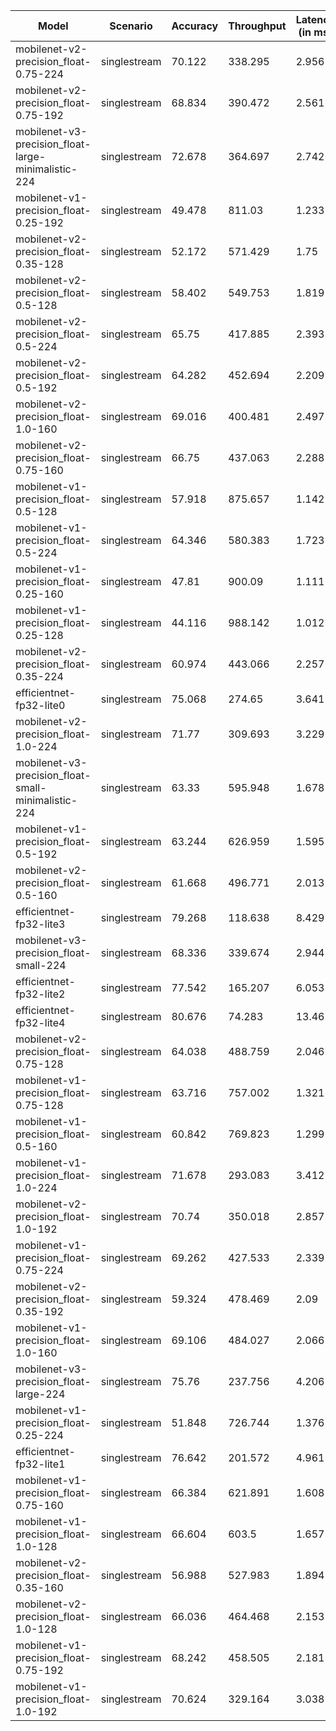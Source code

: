 | Model                                               | Scenario     |   Accuracy |   Throughput |   Latency (in ms) |
|-----------------------------------------------------|--------------|------------|--------------|-------------------|
| mobilenet-v2-precision_float-0.75-224               | singlestream |     70.122 |      338.295 |             2.956 |
| mobilenet-v2-precision_float-0.75-192               | singlestream |     68.834 |      390.472 |             2.561 |
| mobilenet-v3-precision_float-large-minimalistic-224 | singlestream |     72.678 |      364.697 |             2.742 |
| mobilenet-v1-precision_float-0.25-192               | singlestream |     49.478 |      811.03  |             1.233 |
| mobilenet-v2-precision_float-0.35-128               | singlestream |     52.172 |      571.429 |             1.75  |
| mobilenet-v2-precision_float-0.5-128                | singlestream |     58.402 |      549.753 |             1.819 |
| mobilenet-v2-precision_float-0.5-224                | singlestream |     65.75  |      417.885 |             2.393 |
| mobilenet-v2-precision_float-0.5-192                | singlestream |     64.282 |      452.694 |             2.209 |
| mobilenet-v2-precision_float-1.0-160                | singlestream |     69.016 |      400.481 |             2.497 |
| mobilenet-v2-precision_float-0.75-160               | singlestream |     66.75  |      437.063 |             2.288 |
| mobilenet-v1-precision_float-0.5-128                | singlestream |     57.918 |      875.657 |             1.142 |
| mobilenet-v1-precision_float-0.5-224                | singlestream |     64.346 |      580.383 |             1.723 |
| mobilenet-v1-precision_float-0.25-160               | singlestream |     47.81  |      900.09  |             1.111 |
| mobilenet-v1-precision_float-0.25-128               | singlestream |     44.116 |      988.142 |             1.012 |
| mobilenet-v2-precision_float-0.35-224               | singlestream |     60.974 |      443.066 |             2.257 |
| efficientnet-fp32-lite0                             | singlestream |     75.068 |      274.65  |             3.641 |
| mobilenet-v2-precision_float-1.0-224                | singlestream |     71.77  |      309.693 |             3.229 |
| mobilenet-v3-precision_float-small-minimalistic-224 | singlestream |     63.33  |      595.948 |             1.678 |
| mobilenet-v1-precision_float-0.5-192                | singlestream |     63.244 |      626.959 |             1.595 |
| mobilenet-v2-precision_float-0.5-160                | singlestream |     61.668 |      496.771 |             2.013 |
| efficientnet-fp32-lite3                             | singlestream |     79.268 |      118.638 |             8.429 |
| mobilenet-v3-precision_float-small-224              | singlestream |     68.336 |      339.674 |             2.944 |
| efficientnet-fp32-lite2                             | singlestream |     77.542 |      165.207 |             6.053 |
| efficientnet-fp32-lite4                             | singlestream |     80.676 |       74.283 |            13.462 |
| mobilenet-v2-precision_float-0.75-128               | singlestream |     64.038 |      488.759 |             2.046 |
| mobilenet-v1-precision_float-0.75-128               | singlestream |     63.716 |      757.002 |             1.321 |
| mobilenet-v1-precision_float-0.5-160                | singlestream |     60.842 |      769.823 |             1.299 |
| mobilenet-v1-precision_float-1.0-224                | singlestream |     71.678 |      293.083 |             3.412 |
| mobilenet-v2-precision_float-1.0-192                | singlestream |     70.74  |      350.018 |             2.857 |
| mobilenet-v1-precision_float-0.75-224               | singlestream |     69.262 |      427.533 |             2.339 |
| mobilenet-v2-precision_float-0.35-192               | singlestream |     59.324 |      478.469 |             2.09  |
| mobilenet-v1-precision_float-1.0-160                | singlestream |     69.106 |      484.027 |             2.066 |
| mobilenet-v3-precision_float-large-224              | singlestream |     75.76  |      237.756 |             4.206 |
| mobilenet-v1-precision_float-0.25-224               | singlestream |     51.848 |      726.744 |             1.376 |
| efficientnet-fp32-lite1                             | singlestream |     76.642 |      201.572 |             4.961 |
| mobilenet-v1-precision_float-0.75-160               | singlestream |     66.384 |      621.891 |             1.608 |
| mobilenet-v1-precision_float-1.0-128                | singlestream |     66.604 |      603.5   |             1.657 |
| mobilenet-v2-precision_float-0.35-160               | singlestream |     56.988 |      527.983 |             1.894 |
| mobilenet-v2-precision_float-1.0-128                | singlestream |     66.036 |      464.468 |             2.153 |
| mobilenet-v1-precision_float-0.75-192               | singlestream |     68.242 |      458.505 |             2.181 |
| mobilenet-v1-precision_float-1.0-192                | singlestream |     70.624 |      329.164 |             3.038 |